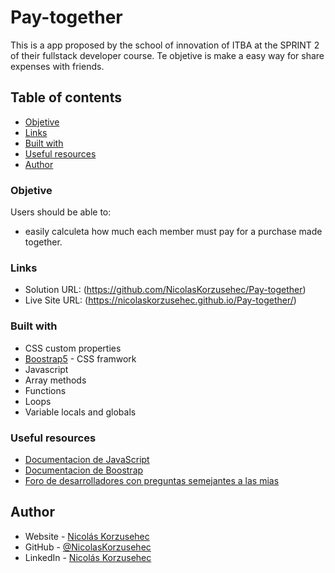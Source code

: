 # Pay-together
This is a app proposed by the school of innovation of ITBA at the SPRINT 2 of their fullstack developer course. Te objetive is make a easy way for share expenses with friends.


## Table of contents

  - [Objetive](#objetive)
  - [Links](#links)
  - [Built with](#built-with)
  - [Useful resources](#useful-resources)
  - [Author](#author)


### Objetive

Users should be able to:

- easily calculeta how much each member must pay for a purchase made together.


### Links

- Solution URL: (https://github.com/NicolasKorzusehec/Pay-together)
- Live Site URL: (https://nicolaskorzusehec.github.io/Pay-together/)


### Built with

- CSS custom properties
- [Boostrap5](https://getbootstrap.com/) - CSS framwork
- Javascript
- Array methods
- Functions
- Loops
- Variable locals and globals


### Useful resources

- [Documentacion de JavaScript](https://es.javascript.info/)
- [Documentacion de Boostrap](https://getbootstrap.com/)
- [Foro de desarrolladores con preguntas semejantes a las mias](https://es.stackoverflow.com/)


## Author

- Website - [Nicolás Korzusehec](https://www.your-site.com)
- GitHub - [@NicolasKorzusehec](https://github.com/NicolasKorzusehec)
- LinkedIn - [Nicolás Korzusehec](https://www.linkedin.com/in/nicol%C3%A1s-korzusehec/)
